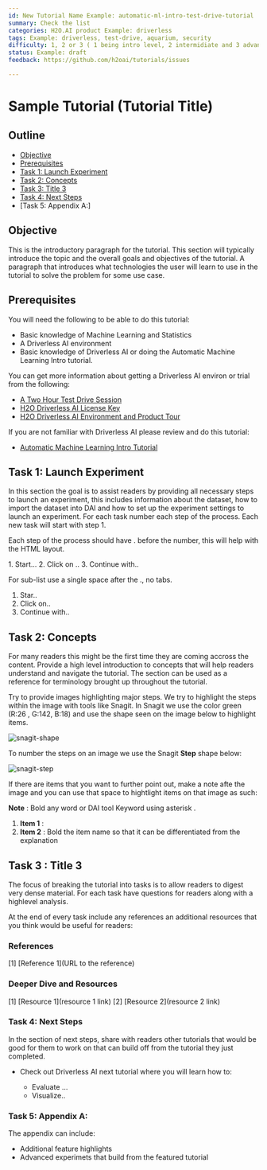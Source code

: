 ```yaml
---
id: New Tutorial Name Example: automatic-ml-intro-test-drive-tutorial
summary: Check the list
categories: H2O.AI product Example: driverless
tags: Example: driverless, test-drive, aquarium, security
difficulty: 1, 2 or 3 ( 1 being intro level, 2 intermidiate and 3 advanced) 
status: Example: draft
feedback: https://github.com/h2oai/tutorials/issues

---
```


# Sample Tutorial (Tutorial Title)

## Outline
- [Objective](#objective)
- [Prerequisites](#prerequisites)
- [Task 1: Launch Experiment](#task-1-launch-experiment)
- [Task 2: Concepts](#task-2-concepts)
- [Task 3: Title 3](#task-3-title-3) 
- [Task 4: Next Steps](#task-3-next-steps) 
- [Task 5: Appendix A:]

## Objective

This is the introductory paragraph for the tutorial. This section will typically introduce the topic and the overall goals and objectives of the tutorial. A paragraph that introduces what technologies the user will learn to use in the tutorial to solve the problem for some use case.


## Prerequisites

You will need the following to be able to do this tutorial:
- Basic knowledge of Machine Learning and Statistics
- A Driverless AI environment
- Basic knowledge of Driverless AI or doing the Automatic Machine Learning Intro tutorial.

You can get more information about getting a Driverless AI environ or trial from the following:
- [A Two Hour Test Drive Session](https://github.com/h2oai/tutorials/blob/master/DriverlessAI/Test-Drive/test-drive.md)  
- [H2O Driverless AI License Key](https://github.com/h2oai/tutorials/blob/master/DriverlessAI/automatic-ml-intro-tutorial/automatic-ml-intro-tutorial.md#prerequisites) 
- [H2O Driverless AI Environment and Product Tour](https://github.com/h2oai/tutorials/blob/master/DriverlessAI/automatic-ml-intro-tutorial/automatic-ml-intro-tutorial.md#task-1-get-environment-and-product-tour) 

If you are not familiar with Driverless AI please review and do this tutorial:

- [Automatic Machine Learning Intro Tutorial](https://github.com/h2oai/tutorials/blob/master/DriverlessAI/automatic-ml-intro-tutorial/automatic-ml-intro-tutorial.md) 

## Task 1: Launch Experiment

In this section the goal is to assist readers by providing all necessary steps to launch an experiment, this includes information about the dataset, how to import the dataset into DAI and how to set up the experiment settings to launch an experiment.
For each task number each step of the process. Each new task will start with step 1\. 

Each step of the process should have \. before the number, this will help with the HTML layout.

1\. Start...
2\. Click on ..
3\. Continue with..

For sub-list use a single space after the ., no tabs.
  1. Star..
  2. Click on..
  3. Continue with..

## Task 2: Concepts 

For many readers this might be the first time they are coming accross the content. Provide a high level introduction to concepts that will help readers understand and navigate the tutorial.
The section can be used as a reference for terminology brought up throughout the tutorial.

Try to provide images highlighting major steps. We try to highlight the steps within the image with tools like Snagit.
In Snagit we use the color green (R:26 , G:142, B:18) and use the shape seen on the image below to highlight items.

![snagit-shape](assets/snagit-shape)

To number the steps on an image we use the Snagit **Step** shape below:

![snagit-step](assets/snagit-step)

If there are items that you want to further point out, make a note afte the image and you can use that space to hightlight items on that image as such:

**Note** : Bold any word or DAI tool Keyword using asterisk **<insert word>**.

1. **Item 1** : 
2. **Item 2** : Bold the item name so that it can be differentiated from the explanation


## Task 3 : Title 3 

The focus of breaking the tutorial into tasks is to allow readers to digest very dense material. For each task have questions for readers along with a highlevel analysis.

At the end of every task include any references an additional resources that you think would be useful for readers:

### References
[1] [Reference 1](URL to the reference)

### Deeper Dive and Resources
[1] [Resource 1](resource 1 link)
[2] [Resource 2](resource 2 link)

### Task 4: Next Steps 

In the section of next steps, share with readers other tutorials that would be good for them to work on that can build off from the tutorial they just completed.

- Check out Driverless AI next tutorial <Name of next Tutorial> where you will learn how to:
  - Evaluate ...
  - Visualize..
  

### Task 5: Appendix A:

The appendix can include:

- Additional feature highlights 
- Advanced experimets that build from the featured tutorial

